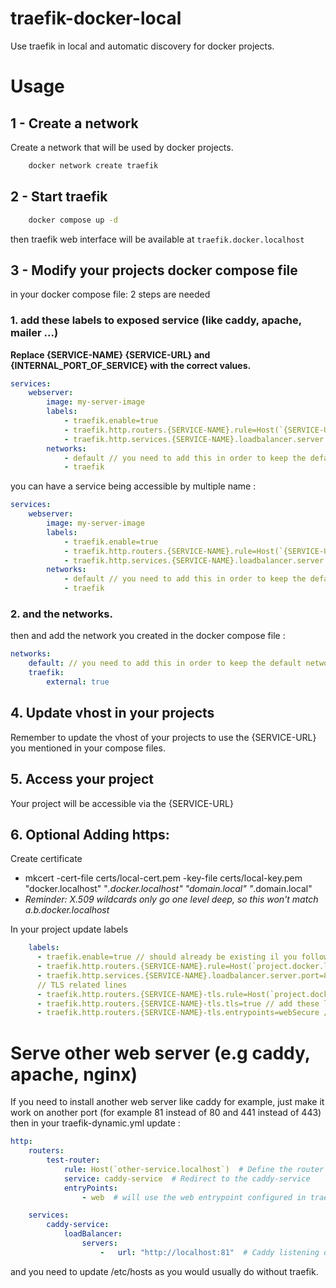 # traefik-docker-local
Use traefik in local and automatic discovery for docker projects.

# Usage
## 1 - Create a network
Create a network that will be used by docker projects.

``` sh
    docker network create traefik
```

## 2 - Start traefik
``` sh
    docker compose up -d
```

then traefik web interface will be available at ``traefik.docker.localhost``

## 3 - Modify your projects docker compose file

in your docker compose file: 2 steps are needed
### 1. add these labels to exposed service (like caddy, apache, mailer ...)

**Replace {SERVICE-NAME} {SERVICE-URL} and {INTERNAL_PORT_OF_SERVICE} with the correct values.**

``` yaml
services:
    webserver:
        image: my-server-image  
        labels:
            - traefik.enable=true
            - traefik.http.routers.{SERVICE-NAME}.rule=Host(`{SERVICE-URL}.docker.localhost`)
            - traefik.http.services.{SERVICE-NAME}.loadbalancer.server.port={INTERNAL_PORT_OF_SERVICE}
        networks:
            - default // you need to add this in order to keep the default network for your stack
            - traefik
```

you can have a service being accessible by multiple name :
``` yaml
services:
    webserver:
        image: my-server-image  
        labels:
            - traefik.enable=true
            - traefik.http.routers.{SERVICE-NAME}.rule=Host(`{SERVICE-URL}.docker.localhost`) || Host(`{SERVICE-URL-2}.docker.localhost`)
            - traefik.http.services.{SERVICE-NAME}.loadbalancer.server.port={INTERNAL_PORT_OF_SERVICE}
        networks:
            - default // you need to add this in order to keep the default network for your stack
            - traefik
```

### 2. and the networks.

then and add the network you created in the docker compose file :
``` yaml
networks:
    default: // you need to add this in order to keep the default network for your stack
    traefik:
        external: true
```

## 4. Update vhost in your projects
Remember to update the vhost of your projects to use the {SERVICE-URL} you mentioned in your compose files.

## 5. Access your project
Your project will be accessible via the {SERVICE-URL}



## 6. Optional Adding https:
Create certificate
- mkcert -cert-file certs/local-cert.pem -key-file certs/local-key.pem "docker.localhost" "*.docker.localhost" "domain.local" "*.domain.local"
- _Reminder: X.509 wildcards only go one level deep, so this won't match a.b.docker.localhost_

In your project update labels
``` yaml
    labels:
      - traefik.enable=true // should already be existing il you followed previous steps
      - traefik.http.routers.{SERVICE-NAME}.rule=Host(`project.docker.localhost`) // should already be existing il you followed previous steps
      - traefik.http.services.{SERVICE-NAME}.loadbalancer.server.port=80 // should already be existing il you followed previous steps
      // TLS related lines
      - traefik.http.routers.{SERVICE-NAME}-tls.rule=Host(`project.docker.localhost`) // add these lines on services you want to be https exposed
      - traefik.http.routers.{SERVICE-NAME}-tls.tls=true // add these lines on services you want to be https exposed
      - traefik.http.routers.{SERVICE-NAME}-tls.entrypoints=webSecure // add these lines on services you want to be https exposed
```



# Serve other web server (e.g caddy, apache, nginx)
If you need to install another web server like caddy for example, just make it work on another port (for example 81 instead of 80 and 441 instead of 443)
then in your traefik-dynamic.yml update :
``` yaml
http:
    routers:
        test-router:
            rule: Host(`other-service.localhost`)  # Define the router rule "other-service.localhost", the service will be available at this address
            service: caddy-service  # Redirect to the caddy-service
            entryPoints:
                - web  # will use the web entrypoint configured in traefik.yml.

    services:
        caddy-service:
            loadBalancer:
                servers:
                    -   url: "http://localhost:81"  # Caddy listening on localhost:81
```
and you need to update /etc/hosts as you would usually do without traefik.
